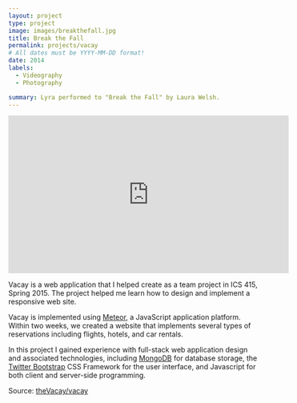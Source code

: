 ```yaml
---
layout: project
type: project
image: images/breakthefall.jpg
title: Break the Fall
permalink: projects/vacay
# All dates must be YYYY-MM-DD format!
date: 2014
labels:
  - Videography
  - Photography

summary: Lyra performed to "Break the Fall" by Laura Welsh.
---
```


<iframe width="560" height="315" src="https://www.youtube.com/embed/FhqBM50UV-I" frameborder="0" allow="accelerometer; autoplay; encrypted-media; gyroscope; picture-in-picture" allowfullscreen></iframe>

Vacay is a web application that I helped create as a team project in ICS 415, Spring 2015. The project helped me learn how to design and implement a responsive web site.

Vacay is implemented using [Meteor](http://meteor.com), a JavaScript application platform. Within two weeks, we created a website that implements several types of reservations including flights, hotels, and car rentals.

In this project I gained experience with full-stack web application design and associated technologies, including [MongoDB](http://mongodb.com) for database storage, the [Twitter Bootstrap](http://getbootstrap.com/) CSS Framework for the user interface, and Javascript for both client and server-side programming. 
 
Source: <a href="https://github.com/theVacay/vacay"><i class="large github icon"></i>theVacay/vacay</a>
